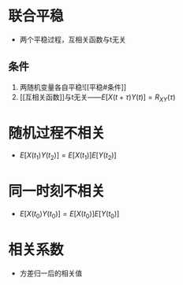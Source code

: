 # 联合平稳
- 两个平稳过程，互相关函数与t无关
## 条件
1. 两随机变量各自平稳![[平稳#条件]]
2. [[互相关函数]]与t无关——$E[X(t+\tau)Y(t)]=R_{XY}(\tau)$
# 随机过程不相关
- $E[X(t_1)Y(t_2)]=E[X(t_1)]E[Y(t_2)]$
# 同一时刻不相关
- $E[X(t_0)Y(t_0)]=E[X(t_0)]E[Y(t_0)]$
# 相关系数
- 方差归一后的相关值